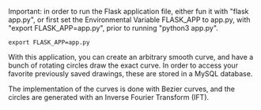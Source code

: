 Important: in order to run the Flask application file, either fun it with "flask app.py", or first set the Environmental Variable FLASK_APP to app.py, with "export FLASK_APP=app.py", prior to running "python3 app.py".

`export FLASK_APP=app.py`

With this application, you can create an arbitrary smooth curve, and have a bunch of rotating circles draw the exact curve. In order to access your favorite previously saved drawings, these are stored in a MySQL database.

The implementation of the curves is done with Bezier curves, and the circles are generated with an Inverse Fourier Transform (IFT).
